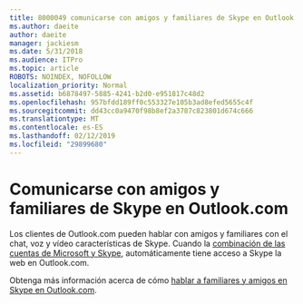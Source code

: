 ```yaml
---
title: 8000049 comunicarse con amigos y familiares de Skype en Outlook.com
ms.author: daeite
author: daeite
manager: jackiesm
ms.date: 5/31/2018
ms.audience: ITPro
ms.topic: article
ROBOTS: NOINDEX, NOFOLLOW
localization_priority: Normal
ms.assetid: b6878497-5885-4241-b2d0-e951817c48d2
ms.openlocfilehash: 957bfdd189ff0c553327e105b3ad8efed5655c4f
ms.sourcegitcommit: dd43cc0a9470f98b8ef2a3787c823801d674c666
ms.translationtype: MT
ms.contentlocale: es-ES
ms.lasthandoff: 02/12/2019
ms.locfileid: "29899680"
---
```

# <a name="talk-to-family-and-friends-on-skype-in-outlookcom"></a>Comunicarse con amigos y familiares de Skype en Outlook.com

Los clientes de Outlook.com pueden hablar con amigos y familiares con el chat, voz y vídeo características de Skype. Cuando la [combinación de las cuentas de Microsoft y Skype](https://go.microsoft.com/fwlink/p/?linkid=2001101&amp;clcid=0x409), automáticamente tiene acceso a Skype la web en Outlook.com.
  
Obtenga más información acerca de cómo [hablar a familiares y amigos en Skype en Outlook.com](https://go.microsoft.com/fwlink/p/?linkid=2001407&amp;clcid=0x409).
  

